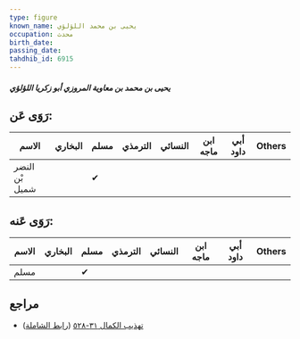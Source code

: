 ```yaml
---
type: figure
known_name: يحيى بن محمد اللؤلؤي
occupation: محدث
birth_date:
passing_date:
tahdhib_id: 6915
---
```

##### يحيى بن محمد بن معاوية المروزي أبو زكريا اللؤلؤي

## رَوَى عَن:
| الاسم          | البخاري | مسلم | الترمذي | النسائي | ابن ماجه | أبي داود | Others |
| -------------- | ------- | ---- | ------- | ------- | -------- | -------- | ------ |
| النضر بْن شميل |         | ✔    |         |         |          |          |        |
## رَوَى عَنه:
| الاسم | البخاري | مسلم | الترمذي | النسائي | ابن ماجه | أبي داود | Others |
| ----- | ------- | ---- | ------- | ------- | -------- | -------- | ------ |
| مسلم  |         | ✔    |         |         |          |          |        |
## مراجع
- [تهذيب الكمال ٣١-٥٢٨](obsidian://open?vault=Tahdhib-al-Kamal&file=Figures/٦٩١٥-يحيى%20بن%20محمد%20بن%20معاوية%20المروزي%20أبو%20زكريا%20اللؤلؤي) ([رابط الشاملة](https://shamela.ws/book/3722/17076))